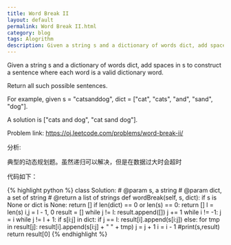 ```yaml
---
title: Word Break II
layout: default
permalink: Word Break II.html
category: blog
tags: Alogrithm
description: Given a string s and a dictionary of words dict, add spaces in s to construct a sentence where each word is a valid dictionary word
---
```


Given a string s and a dictionary of words dict, add spaces in s to construct a sentence where each word is a valid dictionary word.

Return all such possible sentences.

For example, given
s = "catsanddog",
dict = ["cat", "cats", "and", "sand", "dog"].

A solution is ["cats and dog", "cat sand dog"].

<p>Problem link: <a href="https://oj.leetcode.com/problems/word-break-ii/">https://oj.leetcode.com/problems/word-break-ii/</a></p>

<p>分析:</p>
<p>典型的动态规划题。虽然递归可以解决，但是在数据过大时会超时</p>

<p>代码如下：</p>

{% highlight python %}
class Solution:
    # @param s, a string
    # @param dict, a set of string
    # @return a list of strings
    def wordBreak(self, s, dict):
        if s is None or dict is None:
            return []
        if len(dict) == 0 or len(s) == 0:
            return []
        l = len(s)
        i,j = l - 1, 0
        result = []
        while j != l:
            result.append([])
            j += 1
        while i != -1:
            j = i
            while j != l + 1:
                if s[i:j] in dict:
                    if j == l:
                        result[i].append(s[i:j])
                    else:
                        for tmp in result[j]:
                            result[i].append(s[i:j] + " " + tmp)
                j = j + 1
            i = i - 1
        #print(s,result)
        return result[0]
{% endhighlight %}


	
